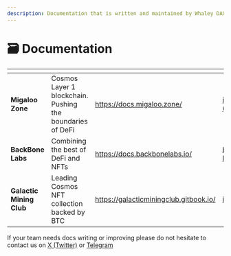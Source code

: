 ```yaml
---
description: Documentation that is written and maintained by Whaley DAO
---
```


# 🗃️ Documentation

<table data-view="cards"><thead><tr><th></th><th></th><th data-hidden data-card-target data-type="content-ref"></th><th data-hidden data-card-cover data-type="files"></th></tr></thead><tbody><tr><td><strong>Migaloo Zone</strong></td><td>Cosmos Layer 1 blockchain.<br>Pushing the boundaries of DeFi</td><td><a href="https://docs.migaloo.zone/">https://docs.migaloo.zone/</a></td><td><a href="../.gitbook/assets/image (3).png">image (3).png</a></td></tr><tr><td><strong>BackBone Labs</strong></td><td>Combining the best of DeFi and NFTs</td><td><a href="https://docs.backbonelabs.io/">https://docs.backbonelabs.io/</a></td><td><a href="../.gitbook/assets/backbone labs.jpeg">backbone labs.jpeg</a></td></tr><tr><td><strong>Galactic Mining Club</strong></td><td>Leading Cosmos NFT collection backed by BTC</td><td><a href="https://galacticminingclub.gitbook.io/">https://galacticminingclub.gitbook.io/</a></td><td><a href="../.gitbook/assets/image.png">image.png</a></td></tr></tbody></table>

If your team needs docs writing or improving please do not hesitate to contact us on [X](https://x.com/WhaleyDAO)[ (Twitter)](https://x.com/WhaleyDAO) or [Telegram](https://t.me/DB\_7851)
